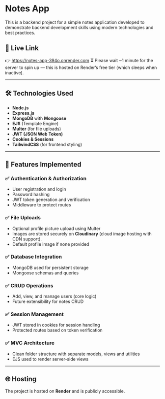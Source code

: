 # Notes App

This is a backend project for a simple notes application developed to demonstrate backend development skills using modern technologies and best practices.

## 🔗 Live Link

👉 https://notes-app-394o.onrender.com
⏳ Please wait ~1 minute for the server to spin up — this is hosted on Render’s free tier (which sleeps when inactive).

---

## 🛠 Technologies Used

- **Node.js**
- **Express.js**
- **MongoDB** with **Mongoose**
- **EJS** (Template Engine)
- **Multer** (for file uploads)
- **JWT (JSON Web Token)**
- **Cookies & Sessions**
- **TailwindCSS** (for frontend styling)

---

## 🚀 Features Implemented

### ✅ Authentication & Authorization
- User registration and login
- Password hashing
- JWT token generation and verification
- Middleware to protect routes

### ✅ File Uploads
- Optional profile picture upload using Multer
- Images are stored securely on **Cloudinary** (cloud image hosting with CDN support).
- Default profile image if none provided

### ✅ Database Integration
- MongoDB used for persistent storage
- Mongoose schemas and queries

### ✅ CRUD Operations
- Add, view, and manage users (core logic)
- Future extensibility for notes CRUD

### ✅ Session Management
- JWT stored in cookies for session handling
- Protected routes based on token verification

### ✅ MVC Architecture
- Clean folder structure with separate models, views and utilities
- EJS used to render server-side views

---

## 🌐 Hosting

The project is hosted on **Render** and is publicly accessible.
